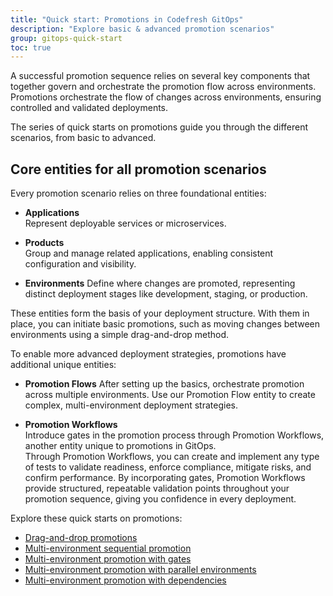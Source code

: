 ```yaml
---
title: "Quick start: Promotions in Codefresh GitOps"
description: "Explore basic & advanced promotion scenarios"
group: gitops-quick-start
toc: true
---
```




A successful promotion sequence relies on several key components that together govern and orchestrate the promotion flow across environments. Promotions orchestrate the flow of changes across environments, ensuring controlled and validated deployments. 

The series of quick starts on promotions guide you through the different scenarios, from basic to advanced.


## Core entities for all promotion scenarios
Every promotion scenario relies on three foundational entities:

* **Applications**  
  Represent deployable services or microservices.

* **Products**  
  Group and manage related applications, enabling consistent configuration and visibility.

* **Environments**
  Define where changes are promoted, representing distinct deployment stages like development, staging, or production.

These entities form the basis of your deployment structure. With them in place, you can initiate basic promotions, such as moving changes between environments using a simple drag-and-drop method.

To enable more advanced deployment strategies, promotions have additional unique entities:

* **Promotion Flows**
  After setting up the basics, orchestrate promotion across multiple environments. 
  Use our Promotion Flow entity to create complex, multi-environment deployment strategies.

* **Promotion Workflows**  
  Introduce gates in the promotion process through Promotion Workflows, another entity unique to promotions in GitOps.  
  Through Promotion Workflows, you can create and implement any type of tests to validate readiness, enforce compliance, mitigate risks, and confirm performance. By incorporating gates, Promotion Workflows provide structured, repeatable validation points throughout your promotion sequence, giving you confidence in every deployment.

Explore these quick starts on promotions:
* [Drag-and-drop promotions]({{site.baseurl}}/docs/gitops-quick-start/promotions/drag-and-drop/)  
* [Multi-environment sequential promotion]({{site.baseurl}}/docs/gitops-quick-start/promotions/multi-env-sequential-flow/)  
* [Multi-environment promotion with gates]({{site.baseurl}}/docs/gitops-quick-start/promotions/policy-multi-env-promotion/)  
* [Multi-environment promotion with parallel environments]({{site.baseurl}}/docs/gitops-quick-start/promotions/parallel-multi-env-promotion/)  
* [Multi-environment promotion with dependencies]({{site.baseurl}}/docs/gitops-quick-start/promotions/dependency-multi-env-promotion/)





<!--- ## Related articles add inline to the different topics as needed
[Promotion building blocks]({{site.baseurl}}/docs/promotions/promotion-components/)  
[Promotions: End-to-end guide]({{site.baseurl}}/docs/promotions/create-promotion-sequence/)  
[Promotion Flow]({{site.baseurl}}/docs/promotions/configuration/promotion-flow/)  
[Promotion Policy]({{site.baseurl}}/docs/promotions/configuration/promotion-policy/)  
[Promotion Workflow]({{site.baseurl}}/docs/promotions/configuration/promotion-workflow/)  
[Trigger promotions]({{site.baseurl}}/docs/promotions/trigger-promotions/)  
[Tracking product releases]({{site.baseurl}}/docs/promotions/product-releases/)  -->
